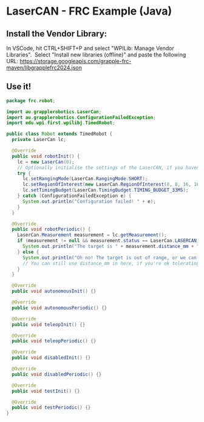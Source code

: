 # LaserCAN - FRC Example (Java)

## Install the Vendor Library:
In VSCode, hit CTRL+SHIFT+P and select "WPILib: Manage Vendor Libraries".  Select "Install new libraries (offline)" and paste the following URL: https://storage.googleapis.com/grapple-frc-maven/libgrapplefrc2024.json

## Use it!
```java
package frc.robot;

import au.grapplerobotics.LaserCan;
import au.grapplerobotics.ConfigurationFailedException;
import edu.wpi.first.wpilibj.TimedRobot;

public class Robot extends TimedRobot {
  private LaserCan lc;

  @Override
  public void robotInit() {
    lc = new LaserCan(0);
    // Optionally initialise the settings of the LaserCAN, if you haven't already done so in GrappleHook
    try {
      lc.setRangingMode(LaserCan.RangingMode.SHORT);
      lc.setRegionOfInterest(new LaserCan.RegionOfInterest(8, 8, 16, 16));
      lc.setTimingBudget(LaserCan.TimingBudget.TIMING_BUDGET_33MS);
    } catch (ConfigurationFailedException e) {
      System.out.println("Configuration failed! " + e);
    }
  }

  @Override
  public void robotPeriodic() {
    LaserCan.Measurement measurement = lc.getMeasurement();
    if (measurement != null && measurement.status == LaserCan.LASERCAN_STATUS_VALID_MEASUREMENT) {
      System.out.println("The target is " + measurement.distance_mm + "mm away!");
    } else {
      System.out.println("Oh no! The target is out of range, or we can't get a reliable measurement!");
      // You can still use distance_mm in here, if you're ok tolerating a clamped value or an unreliable measurement.
    }
  }

  @Override
  public void autonomousInit() {}

  @Override
  public void autonomousPeriodic() {}

  @Override
  public void teleopInit() {}

  @Override
  public void teleopPeriodic() {}

  @Override
  public void disabledInit() {}

  @Override
  public void disabledPeriodic() {}

  @Override
  public void testInit() {}

  @Override
  public void testPeriodic() {}
}
```